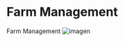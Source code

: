 # Farm Management
Farm Management
![imagen](https://user-images.githubusercontent.com/42081538/186517238-0a2fe966-6696-4457-b0a7-c79933e18329.png)
